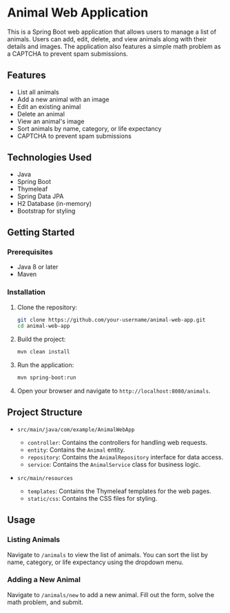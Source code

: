 # Animal Web Application

This is a Spring Boot web application that allows users to manage a list of animals. Users can add, edit, delete, and view animals along with their details and images. The application also features a simple math problem as a CAPTCHA to prevent spam submissions.

## Features

- List all animals
- Add a new animal with an image
- Edit an existing animal
- Delete an animal
- View an animal's image
- Sort animals by name, category, or life expectancy
- CAPTCHA to prevent spam submissions

## Technologies Used

- Java
- Spring Boot
- Thymeleaf
- Spring Data JPA
- H2 Database (in-memory)
- Bootstrap for styling

## Getting Started

### Prerequisites

- Java 8 or later
- Maven

### Installation

1. Clone the repository:

    ```bash
    git clone https://github.com/your-username/animal-web-app.git
    cd animal-web-app
    ```

2. Build the project:

    ```bash
    mvn clean install
    ```

3. Run the application:

    ```bash
    mvn spring-boot:run
    ```

4. Open your browser and navigate to `http://localhost:8080/animals`.

## Project Structure

- `src/main/java/com/example/AnimalWebApp`
  - `controller`: Contains the controllers for handling web requests.
  - `entity`: Contains the `Animal` entity.
  - `repository`: Contains the `AnimalRepository` interface for data access.
  - `service`: Contains the `AnimalService` class for business logic.

- `src/main/resources`
  - `templates`: Contains the Thymeleaf templates for the web pages.
  - `static/css`: Contains the CSS files for styling.

## Usage

### Listing Animals

Navigate to `/animals` to view the list of animals. You can sort the list by name, category, or life expectancy using the dropdown menu.

### Adding a New Animal

Navigate to `/animals/new` to add a new animal. Fill out the form, solve the math problem, and submit.

